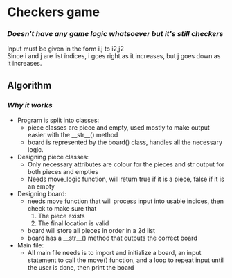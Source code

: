 # Checkers game
### *Doesn't have any game logic whatsoever but it's still checkers*

Input must be given in the form i,j to i2,j2  
Since i and j are list indices, i goes right as it increases, but j goes down as it increases.  

## Algorithm
### *Why it works*
- Program is split into classes:
    - piece classes are piece and empty, used mostly to make output easier with the \_\_str\_\_() method
    - board is represented by the board() class, handles all the necessary logic.
- Designing piece classes:
    - Only necessary attributes are colour for the pieces and str output for both pieces and empties
    - Needs move_logic function, will return true if it is a piece, false if it is an empty
- Designing board:
    - needs move function that will process input into usable indices, then check to make sure that
        1. The piece exists
        2. The final location is valid
    - board will store all pieces in order in a 2d list
    - board has a \_\_str\_\_() method that outputs the correct board
- Main file:
    - All main file needs is to import and initialize a board, an input statement to call the move() function, and a loop to repeat input until the user is done, then print the board